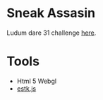 Sneak Assasin
=============

Ludum dare 31 challenge [here](http://ludumdare.com/compo/ludum-dare-31/?action=preview&uid=31158).

Tools
=====
 * Html 5 Webgl
 * [estk.js](https://github.com/carlmartus/estk.js)

